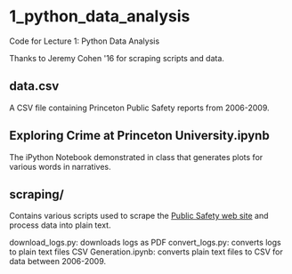 1_python_data_analysis
======================

Code for Lecture 1: Python Data Analysis

Thanks to Jeremy Cohen '16 for scraping scripts and data.

data.csv
---
A CSV file containing Princeton Public Safety reports from 2006-2009.

Exploring Crime at Princeton University.ipynb
---
The iPython Notebook demonstrated in class that generates plots for various words in narratives.

scraping/
---
Contains various scripts used to scrape the [Public Safety web site](http://publicsafety.princeton.edu/clery/daily-crime-logs) and process data into plain text.

download_logs.py: downloads logs as PDF
convert_logs.py: converts logs to plain text files
CSV Generation.ipynb: converts plain text files to CSV for data between 2006-2009.